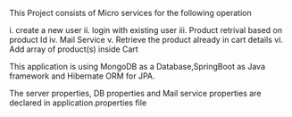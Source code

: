 This Project consists of Micro services for the following operation

i. create a new user
ii. login with existing user
iii. Product retrival based on product Id
iv. Mail Service
v. Retrieve the product already in cart details
vi. Add array of product(s) inside Cart

This application is using MongoDB as a Database,SpringBoot as Java framework and Hibernate ORM for JPA. 

The server properties, DB  properties and Mail service properties are declared in application.properties file